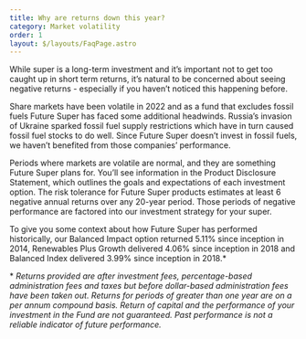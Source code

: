 ```yaml
---
title: Why are returns down this year?
category: Market volatility
order: 1
layout: $/layouts/FaqPage.astro
---
```

While super is a long-term investment and it’s important not to get too caught up in short term returns, it’s natural to be concerned about seeing negative returns - especially if you haven’t noticed this happening before.

Share markets have been volatile in 2022 and as a fund that excludes fossil fuels Future Super has faced some additional headwinds. Russia’s invasion of Ukraine sparked fossil fuel supply restrictions which have in turn caused fossil fuel stocks to do well. Since Future Super doesn’t invest in fossil fuels, we haven’t benefited from those companies’ performance.

Periods where markets are volatile are normal, and they are something Future Super plans for. You’ll see information in the Product Disclosure Statement, which outlines the goals and expectations of each investment option. The risk tolerance for Future Super products estimates at least 6 negative annual returns over any 20-year period. Those periods of negative performance are factored into our investment strategy for your super.

To give you some context about how Future Super has performed historically, our Balanced Impact option returned 5.11% since inception in 2014, Renewables Plus Growth delivered 4.06% since inception in 2018 and Balanced Index delivered 3.99% since inception in 2018.*



\* *Returns provided are after investment fees, percentage-based administration fees and taxes but before dollar-based administration fees have been taken out. Returns for periods of greater than one year are on a per annum compound basis. Return of capital and the performance of your investment in the Fund are not guaranteed. Past performance is not a reliable indicator of future performance.*